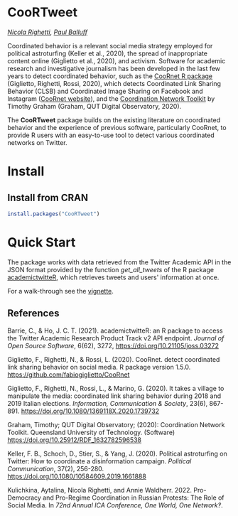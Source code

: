 # CooRTweet
*[Nicola Righetti](https://github.com/nicolarighetti), [Paul Balluff](https://github.com/mrwunderbar666)*

Coordinated behavior is a relevant social media strategy employed for political astroturfing (Keller et al., 2020), the spread of inappropriate content online (Giglietto et al., 2020), and activism. Software for academic research and investigative journalism has been developed in the last few years to detect coordinated behavior, such as the [CooRnet R package](https://github.com/fabiogiglietto/CooRnet) (Giglietto, Righetti, Rossi, 2020), which detects Coordinated Link Sharing Behavior (CLSB) and Coordinated Image Sharing on Facebook and Instagram ([CooRnet website](http://coornet.org)), and the [Coordination Network Toolkit](https://github.com/QUT-Digital-Observatory/coordination-network-toolkit/blob/main/README.md) by Timothy Graham (Graham, QUT Digital Observatory, 2020).

The **CooRTweet** package builds on the existing literature on coordinated behavior and the experience of previous software, particularly CooRnet, to provide R users with an easy-to-use tool to detect various coordinated networks on Twitter. 


# Install

## Install from CRAN

```r
install.packages("CooRTweet")
```

# Quick Start

The package works with data retrieved from the Twitter Academic API in the JSON format provided by the function *get_all_tweets* of the R package [academictwitteR](https://github.com/cjbarrie/academictwitteR), which retrieves tweets and users' information at once.

For a walk-through see the [vignette](https://github.com/nicolarighetti/CooRTweet/blob/master/vignettes/vignette.md).


## References

Barrie, C., & Ho, J. C. T. (2021). academictwitteR: an R package to access the Twitter Academic Research Product Track v2 API endpoint. *Journal of Open Source Software*, 6(62), 3272, https://doi.org/10.21105/joss.03272

Giglietto, F., Righetti, N., & Rossi, L. (2020). CooRnet. detect coordinated link sharing behavior on social media. R package version 1.5.0. https://github.com/fabiogiglietto/CooRnet
  
Giglietto, F., Righetti, N., Rossi, L., & Marino, G. (2020). It takes a village to manipulate the media: coordinated link sharing behavior during 2018 and 2019 Italian elections. *Information, Communication & Society*, 23(6), 867-891. https://doi.org/10.1080/1369118X.2020.1739732

Graham, Timothy; QUT Digital Observatory; (2020): Coordination Network Toolkit. Queensland University of Technology. (Software) https://doi.org/10.25912/RDF_1632782596538

Keller, F. B., Schoch, D., Stier, S., & Yang, J. (2020). Political astroturfing on Twitter: How to coordinate a disinformation campaign. *Political Communication*, 37(2), 256-280. https://doi.org/10.1080/10584609.2019.1661888 

Kulichkina, Aytalina, Nicola Righetti, and Annie Waldherr. 2022. Pro-Democracy and Pro-Regime Coordination in Russian Protests: The Role of Social Media. In *72nd Annual ICA Conference, One World, One Network‽*.
